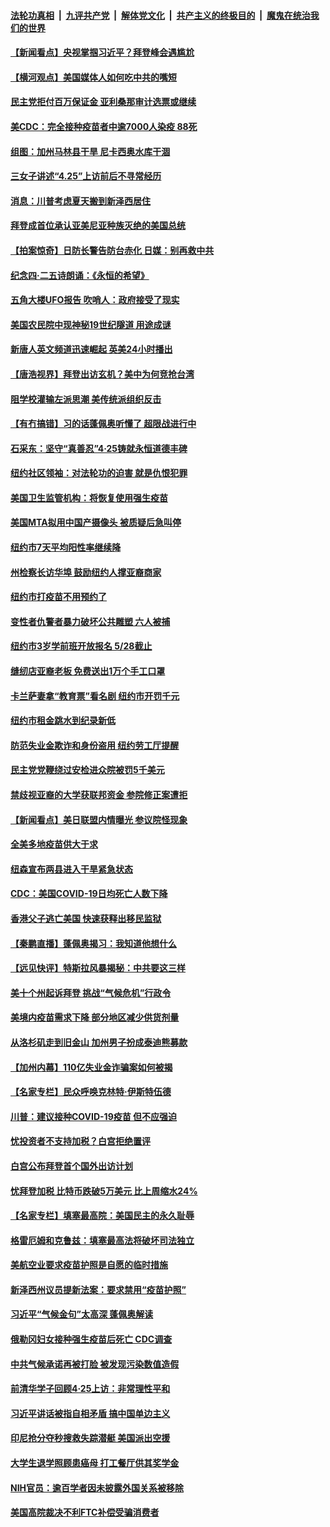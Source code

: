 ####  [法轮功真相](../../../../basic/blob/master/README.md?t=04251002) &nbsp;|&nbsp; [九评共产党](../../../../9ping.md/blob/master/README.md?t=04251002) &nbsp;|&nbsp; [解体党文化](../../../../jtdwh.md/blob/master/README.md?t=04251002)  &nbsp;|&nbsp; [共产主义的终极目的](../../../../gczydzjmd.md/blob/master/README.md?t=04251002) &nbsp;|&nbsp; [魔鬼在统治我们的世界](../../../../mgztzwmdsj.md/blob/master/README.md?t=04251002) 

#### [【新闻看点】央视掌掴习近平？拜登峰会遇尴尬](../pages/nsc412/n12903139.md?t=04251002) 

#### [【横河观点】美国媒体人如何吃中共的嘴短](../pages/nsc412/n12903156.md?t=04251002) 

#### [民主党拒付百万保证金 亚利桑那审计选票或继续](../pages/nsc412/n12903194.md?t=04251002) 

#### [美CDC：完全接种疫苗者中逾7000人染疫 88死](../pages/nsc412/n12903135.md?t=04251002) 

#### [组图：加州马林县干旱 尼卡西奥水库干涸](../pages/nsc412/n12902180.md?t=04251002) 

#### [三女子讲述“4.25”上访前后不寻常经历](../pages/nsc412/n12888540.md?t=04251002) 

#### [消息：川普考虑夏天搬到新泽西居住](../pages/nsc412/n12902749.md?t=04251002) 

#### [拜登成首位承认亚美尼亚种族灭绝的美国总统](../pages/nsc412/n12902905.md?t=04251002) 

#### [【拍案惊奇】日防长警告防台赤化 日媒：别再救中共](../pages/nsc412/n12902456.md?t=04251002) 

#### [纪念四‧二五诗朗诵：《永恒的希望》](../pages/nsc412/n12902785.md?t=04251002) 

#### [五角大楼UFO报告 吹哨人：政府接受了现实](../pages/nsc412/n12902746.md?t=04251002) 

#### [美国农民院中现神秘19世纪隧道 用途成谜](../pages/nsc412/n12902586.md?t=04251002) 

#### [新唐人英文频道迅速崛起 英美24小时播出](../pages/nsc412/n12899026.md?t=04251002) 

#### [【唐浩视界】拜登出访玄机？美中为何竞抢台湾](../pages/nsc412/n12902436.md?t=04251002) 

#### [阻学校灌输左派思潮 美传统派组织反击](../pages/nsc412/n12901936.md?t=04251002) 

#### [【有冇搞错】习的话蓬佩奥听懂了 超限战进行中](../pages/nsc412/n12901484.md?t=04251002) 

#### [石采东：坚守“真善忍”4·25铸就永恒道德丰碑](../pages/nsc412/n12901884.md?t=04251002) 

#### [纽约社区领袖：对法轮功的迫害 就是仇恨犯罪](../pages/nsc412/n12901973.md?t=04251002) 

#### [美国卫生监管机构：将恢复使用强生疫苗](../pages/nsc412/n12902155.md?t=04251002) 

#### [美国MTA拟用中国产摄像头 被质疑后急叫停](../pages/nsc412/n12901979.md?t=04251002) 

#### [纽约市7天平均阳性率继续降](../pages/nsc412/n12901970.md?t=04251002) 

#### [州检察长访华埠 鼓励纽约人撑亚裔商家](../pages/nsc412/n12901933.md?t=04251002) 

#### [纽约市打疫苗不用预约了](../pages/nsc412/n12901930.md?t=04251002) 

#### [变性者仇警者暴力破坏公共雕塑 六人被捕](../pages/nsc412/n12901939.md?t=04251002) 

#### [纽约市3岁学前班开放报名  5/28截止](../pages/nsc412/n12901942.md?t=04251002) 

#### [缝纫店亚裔老板  免费送出1万个手工口罩](../pages/nsc412/n12901944.md?t=04251002) 

#### [卡兰萨妻拿“教育票”看名剧 纽约市开罚千元](../pages/nsc412/n12901976.md?t=04251002) 

#### [纽约市租金跳水到纪录新低](../pages/nsc412/n12901968.md?t=04251002) 

#### [防范失业金欺诈和身份盗用 纽约劳工厅提醒](../pages/nsc412/n12901965.md?t=04251002) 

#### [民主党党鞭绕过安检进众院被罚5千美元](../pages/nsc412/n12901830.md?t=04251002) 

#### [禁歧视亚裔的大学获联邦资金 参院修正案遭拒](../pages/nsc412/n12901838.md?t=04251002) 

#### [【新闻看点】美日联盟内情曝光 参议院怪现象](../pages/nsc412/n12901170.md?t=04251002) 

#### [全美多地疫苗供大于求](../pages/nsc412/n12901698.md?t=04251002) 

#### [纽森宣布两县进入干旱紧急状态](../pages/nsc412/n12901669.md?t=04251002) 

#### [CDC：美国COVID-19日均死亡人数下降](../pages/nsc412/n12901622.md?t=04251002) 

#### [香港父子逃亡美国 快速获释出移民监狱](../pages/nsc412/n12901607.md?t=04251002) 

#### [【秦鹏直播】蓬佩奥揭习：我知道他想什么](../pages/nsc412/n12901540.md?t=04251002) 

#### [【远见快评】特斯拉风暴揭秘：中共要这三样](../pages/nsc412/n12901519.md?t=04251002) 

#### [美十个州起诉拜登 挑战“气候危机”行政令](../pages/nsc412/n12901504.md?t=04251002) 

#### [美境内疫苗需求下降 部分地区减少供货剂量](../pages/nsc412/n12901166.md?t=04251002) 

#### [从洛杉矶走到旧金山 加州男子扮成泰迪熊募款](../pages/nsc412/n12901355.md?t=04251002) 

#### [【加州内幕】110亿失业金诈骗案如何被揭](../pages/nsc412/n12901323.md?t=04251002) 

#### [【名家专栏】民众呼唤克林特‧伊斯特伍德](../pages/nsc412/n12900659.md?t=04251002) 

#### [川普：建议接种COVID-19疫苗 但不应强迫](../pages/nsc412/n12901130.md?t=04251002) 

#### [忧投资者不支持加税？白宫拒绝置评](../pages/nsc412/n12901222.md?t=04251002) 

#### [白宫公布拜登首个国外出访计划](../pages/nsc412/n12901227.md?t=04251002) 

#### [忧拜登加税 比特币跌破5万美元 比上周缩水24%](../pages/nsc412/n12901205.md?t=04251002) 

#### [【名家专栏】填塞最高院：美国民主的永久耻辱](../pages/nsc412/n12900598.md?t=04251002) 

#### [格雷厄姆和克鲁兹：填塞最高法将破坏司法独立](../pages/nsc412/n12901097.md?t=04251002) 

#### [美航空业要求疫苗护照是自愿的临时措施](../pages/nsc412/n12901041.md?t=04251002) 

#### [新泽西州议员提新法案：要求禁用“疫苗护照”](../pages/nsc412/n12899080.md?t=04251002) 

#### [习近平“气候金句”太高深 蓬佩奥解读](../pages/nsc412/n12900990.md?t=04251002) 

#### [俄勒冈妇女接种强生疫苗后死亡 CDC调查](../pages/nsc412/n12900959.md?t=04251002) 

#### [中共气候承诺再被打脸 被发现污染数值造假](../pages/nsc412/n12900385.md?t=04251002) 

#### [前清华学子回顾4·25上访：非常理性平和](../pages/nsc412/n12899661.md?t=04251002) 

#### [习近平讲话被指自相矛盾 搞中国单边主义](../pages/nsc412/n12900904.md?t=04251002) 

#### [印尼抢分夺秒搜救失踪潜艇 美国派出空援](../pages/nsc412/n12900758.md?t=04251002) 

#### [大学生退学照顾患癌母 打工餐厅供其奖学金](../pages/nsc412/n12900452.md?t=04251002) 

#### [NIH官员：逾百学者因未披露外国关系被移除](../pages/nsc412/n12900573.md?t=04251002) 

#### [美国高院裁决不利FTC补偿受骗消费者](../pages/nsc412/n12900668.md?t=04251002) 

